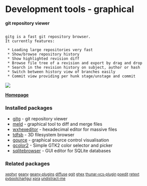 # Development tools - graphical

__git repository viewer__

```

gitg is a fast git repository browser.
It currently features:

 * Loading large repositories very fast
 * Show/browse repository history
 * Show highlighted revision diff
 * Browse file tree of a revision and export by drag and drop
 * Search in the revision history on subject, author or hash
 * Switch between history view of branches easily
 * Commit view providing per hunk stage/unstage and commit

```

[![](https://screenshots.debian.net/thumbnail/gitg/)](https://screenshots.debian.net/screenshot/gitg/)


 **[Homepage](https://live.gnome.org/Gitg)**

### Installed packages

* [gitg](https://packages.debian.org/stretch/gitg) - git repository viewer
* [meld](https://packages.debian.org/stretch/meld) - graphical tool to diff and merge files
* [wxhexeditor](https://packages.debian.org/stretch/wxhexeditor) - hexadecimal editor for massive files
* [tdfsb](https://packages.debian.org/stretch/tdfsb) - 3D filesystem browser
* [gource](https://packages.debian.org/stretch/gource) - graphical source control visualisation
* [gcolor2](https://packages.debian.org/stretch/gcolor2) - Simple GTK2 color selector and picker
* [sqlitebrowser](https://packages.debian.org/stretch/sqlitebrowser) - GUI editor for SQLite databases

### Related packages

<sub> [xephyr](https://packages.debian.org/stretch/xephyr) [geany](https://packages.debian.org/stretch/geany) [geany-plugins](https://packages.debian.org/stretch/geany-plugins) [diffuse](https://packages.debian.org/stretch/diffuse) [qgit](https://packages.debian.org/stretch/qgit) [ghex](https://packages.debian.org/stretch/ghex) [thunar-vcs-plugin](https://packages.debian.org/stretch/thunar-vcs-plugin) [poedit](https://packages.debian.org/stretch/poedit) [retext](https://packages.debian.org/stretch/retext) [pybootchartgui](https://packages.debian.org/stretch/pybootchartgui) [xpra](https://packages.debian.org/stretch/xpra) [undistract-me](https://packages.debian.org/stretch/undistract-me)  </sub>
